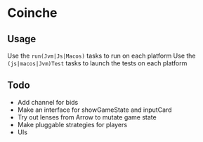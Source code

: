# Coinche

## Usage

Use the `run(Jvm|Js|Macos)` tasks to run on each platform
Use the `(js|macos|Jvm)Test` tasks to launch the tests on each platform

## Todo

* Add channel for bids
* Make an interface for showGameState and inputCard
* Try out lenses from Arrow to mutate game state
* Make pluggable strategies for players
* UIs
